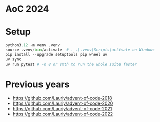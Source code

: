 # AoC 2024

# Setup
```python
python3.12 -m venv .venv
source .venv/bin/activate  # . .\.venv\Scripts\activate on Windows
pip install --upgrade setuptools pip wheel uv
uv sync
uv run pytest # -n 8 or smth to run the whole suite faster
```

# Previous years

- https://github.com/Lauriy/advent-of-code-2018
- https://github.com/Lauriy/advent-of-code-2020
- https://github.com/Lauriy/advent-of-code-2021
- https://github.com/Lauriy/advent-of-code-2022